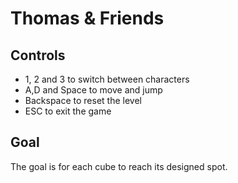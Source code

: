 # Thomas & Friends


## Controls

- 1, 2 and 3 to switch between characters
- A,D and Space to move and jump
- Backspace to reset the level
- ESC to exit the game

## Goal

The goal is for each cube to reach its designed spot.
